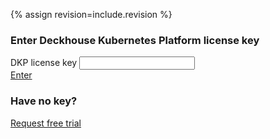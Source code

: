 {% assign revision=include.revision %}

<div class="license-form__wrap">
<div class="license-form-enter">
<h3 class="text text_h3">
  Enter Deckhouse Kubernetes Platform license key
</h3>

<div class="form form--inline">
  <div class="form__row" style="max-width: 383px;">
    <label class="label">
      DKP license key
    </label>
    <input id="license-token-input" class="textfield"
      type="text" license-token-{{ revision }} name="license-token-{{ revision }}"
      autocomplete="off" />
  </div>
  <a href="#" id="enter-license-key-{{ revision }}" class="button button_alt">Enter</a>
  <span></span>
</div>
</div>

<script>
$(document).ready(function() {

    tokenInputElement{{ revision }} = $('[license-token-{{ revision }}]');
    if ($.cookie("demotoken") || $.cookie("license-token")) {
        let token = $.cookie("license-token") ? $.cookie("license-token") : $.cookie("demotoken");
        tokenInputElement{{ revision }}.val(token);
    }
})
</script>

<div class="license-form-request">
<h3 class="text text_h3">
  Have no key?
</h3>
<div class="button-group">
  <a href="" data-open-modal="request_access" class="button button_alt">Request free trial</a>
</div>
</div>
</div>
